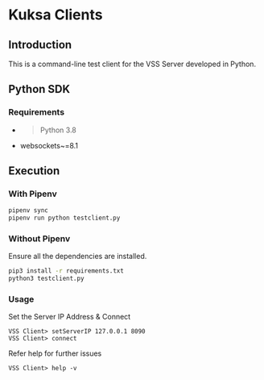 # Kuksa Clients

## Introduction
This is a command-line test client for the VSS Server developed in Python.

## Python SDK
### Requirements
- > Python 3.8 
- websockets~=8.1

## Execution 
### With Pipenv
```sh
pipenv sync
pipenv run python testclient.py
```
### Without Pipenv
Ensure all the dependencies are installed.
```sh
pip3 install -r requirements.txt
python3 testclient.py
```

### Usage
Set the Server IP Address & Connect
```
VSS Client> setServerIP 127.0.0.1 8090
VSS Client> connect
```

Refer help for further issues
```
VSS Client> help -v
```

